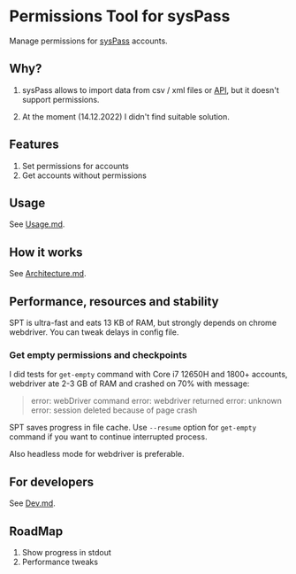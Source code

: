 # Permissions Tool for sysPass

Manage permissions for [sysPass](https://github.com/nuxsmin/sysPass) accounts.

## Why?

1. sysPass allows to import data from csv / xml files or [API]((https://syspass-doc.readthedocs.io/en/3.1/application/api.html)), 
but it doesn't support permissions.

2. At the moment (14.12.2022) I didn't find suitable solution.

## Features

1. Set permissions for accounts
2. Get accounts without permissions

## Usage

See [Usage.md](docs/Usage.md).

## How it works

See [Architecture.md](docs/Architecture.md).

## Performance, resources and stability

SPT is ultra-fast and eats 13 KB of RAM, but strongly depends on chrome webdriver. You can tweak delays in config file.

### Get empty permissions and checkpoints

I did tests for `get-empty` command with Core i7 12650H and 1800+ accounts, webdriver ate 2-3 GB of RAM and crashed on 70% with message:

> error: webDriver command error: webdriver returned error: unknown error: session deleted because of page crash

SPT saves progress in file cache. Use `--resume` option for `get-empty` command if you want to continue interrupted process.

Also headless mode for webdriver is preferable.

## For developers

See [Dev.md](docs/Dev.md).

## RoadMap

1. Show progress in stdout
2. Performance tweaks
